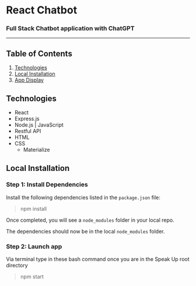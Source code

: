 # React Chatbot
### Full Stack Chatbot application with ChatGPT 
----------
## Table of Contents 
1. [Technologies](#technologies)
2. [Local Installation](#installation)
3. [App Display](#display)



<a name="technologies"></a>
## Technologies
 * React 
 * Express.js 
 * Node.js | JavaScript
 * Restful API
 * HTML
 * CSS
   * Materialize

<a name="installation"></a>
## Local Installation

### Step 1: Install Dependencies
Install the following dependencies listed in the `package.json` file: 

> npm install

Once completed, you will see a `node_modules` folder in your local repo.

The dependencies should now be in the local `node_modules` folder.

### Step 2: Launch app 
Via terminal type in these bash command once you are in the Speak Up root directory 

> npm start

<a name="display"></a>